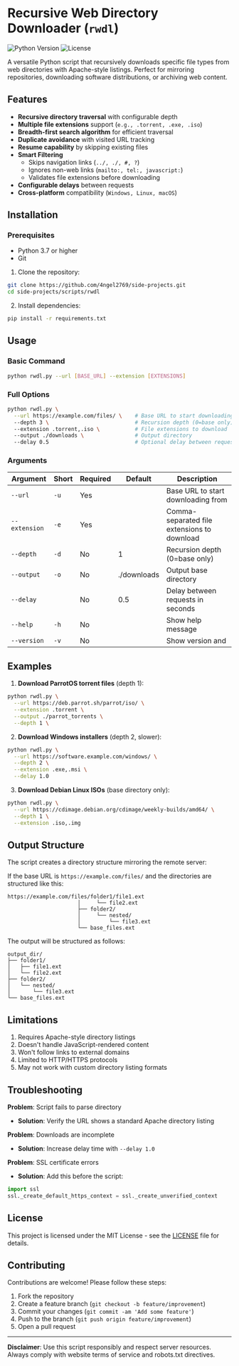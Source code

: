 # Recursive Web Directory Downloader (`rwdl`)

![Python Version](https://img.shields.io/badge/python-3.7%2B-blue)
![License](https://img.shields.io/badge/license-MIT-green)

A versatile Python script that recursively downloads specific file types from web directories with Apache-style listings. Perfect for mirroring repositories, downloading software distributions, or archiving web content.

## Features

- **Recursive directory traversal** with configurable depth
- **Multiple file extensions** support (`e.g., .torrent, .exe, .iso`)
- **Breadth-first search algorithm** for efficient traversal
- **Duplicate avoidance** with visited URL tracking
- **Resume capability** by skipping existing files
- **Smart Filtering**
    - Skips navigation links (`../, ./, #, ?`)
    - Ignores non-web links (`mailto:, tel:, javascript:`)
    - Validates file extensions before downloading
- **Configurable delays** between requests
- **Cross-platform** compatibility (`Windows, Linux, macOS`)

## Installation

### Prerequisites
- Python 3.7 or higher
- Git

1. Clone the repository:
```bash
git clone https://github.com/4ngel2769/side-projects.git
cd side-projects/scripts/rwdl
```

2. Install dependencies:
```bash
pip install -r requirements.txt
```

## Usage

### Basic Command
```bash
python rwdl.py --url [BASE_URL] --extension [EXTENSIONS]
```

### Full Options
```bash
python rwdl.py \
  --url https://example.com/files/ \    # Base URL to start downloading from
  --depth 3 \                           # Recursion depth (0=base only)
  --extension .torrent,.iso \           # File extensions to download
  --output ./downloads \                # Output directory
  --delay 0.5                           # Optional delay between requests
```

### Arguments

| Argument        | Short | Required | Default     | Description                                 |
|-----------------|-------|----------|-------------|---------------------------------------------|
| `--url`         | `-u`  | Yes      |             | Base URL to start downloading from          |
| `--extension`   | `-e`  | Yes      |             | Comma-separated file extensions to download |
| `--depth`       | `-d`  | No       | 1           | Recursion depth (0=base only)               |
| `--output`      | `-o`  | No       | ./downloads | Output base directory                       |
| `--delay`       |       | No       | 0.5         | Delay between requests in seconds           |
| `--help`        | `-h`  | No       |             | Show help message                           |
| `--version`     | `-v`  | No       |             | Show version and                            |

## Examples

1. **Download ParrotOS torrent files** (depth 1):
```bash
python rwdl.py \
  --url https://deb.parrot.sh/parrot/iso/ \
  --extension .torrent \
  --output ./parrot_torrents \
  --depth 1 \
```

2. **Download Windows installers** (depth 2, slower):
```bash
python rwdl.py \
  --url https://software.example.com/windows/ \
  --depth 2 \
  --extension .exe,.msi \
  --delay 1.0
```

3. **Download Debian Linux ISOs** (base directory only):
```bash
python rwdl.py \
  --url https://cdimage.debian.org/cdimage/weekly-builds/amd64/ \
  --depth 1 \
  --extension .iso,.img
```

## Output Structure

The script creates a directory structure mirroring the remote server:

If the base URL is `https://example.com/files/` and the directories are structured like this:
```plaintext
https://example.com/files/folder1/file1.ext
                      │     └── file2.ext
                      ├── folder2/
                      │     └── nested/
                      │         └── file3.ext
                      └── base_files.ext
```
The output will be structured as follows:
```
output_dir/
├── folder1/
│   ├── file1.ext
│   └── file2.ext
├── folder2/
│   └── nested/
│       └── file3.ext
└── base_files.ext
```

## Limitations

1. Requires Apache-style directory listings
2. Doesn't handle JavaScript-rendered content
3. Won't follow links to external domains
4. Limited to HTTP/HTTPS protocols
5. May not work with custom directory listing formats

## Troubleshooting

**Problem**: Script fails to parse directory
- **Solution**: Verify the URL shows a standard Apache directory listing

**Problem**: Downloads are incomplete
- **Solution**: Increase delay time with `--delay 1.0`

**Problem**: SSL certificate errors
- **Solution**: Add this before the script:
```python
import ssl
ssl._create_default_https_context = ssl._create_unverified_context
```

## License

This project is licensed under the MIT License - see the [LICENSE](LICENSE) file for details.

## Contributing

Contributions are welcome! Please follow these steps:
1. Fork the repository
2. Create a feature branch (`git checkout -b feature/improvement`)
3. Commit your changes (`git commit -am 'Add some feature'`)
4. Push to the branch (`git push origin feature/improvement`)
5. Open a pull request

---

**Disclaimer**: Use this script responsibly and respect server resources. Always comply with website terms of service and robots.txt directives.